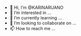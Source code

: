 - 👋 Hi, I’m @KARINARUANO
- 👀 I’m interested in ...
- 🌱 I’m currently learning ...
- 💞️ I’m looking to collaborate on ...
- 📫 How to reach me ...

<!---
KARINARUANO/KARINARUANO is a ✨ special ✨ repository because its `README.md` (this file) appears on your GitHub profile.
You can click the Preview link to take a look at your changes.
--->
